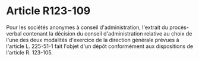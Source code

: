 # Article R123-109

Pour les sociétés anonymes à conseil d'administration, l'extrait du procès-verbal contenant la décision du conseil d'administration relative au choix de l'une des deux modalités d'exercice de la direction générale prévues à l'article L. 225-51-1 fait l'objet d'un dépôt conformément aux dispositions de l'article R. 123-105.
